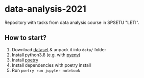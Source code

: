 # data-analysis-2021

Repository with tasks from data analysis course in SPSETU "LETI".

## How to start?

1. Download [dataset](https://www.kaggle.com/stefanoleone992/imdb-extensive-dataset) & unpack it into `data/` folder
2. Install python3.8 (e.g. with [pyenv](https://github.com/pyenv/pyenv))
3. Install [poetry](https://python-poetry.org/)
4. Install dependencies with poetry install
5. Run `poetry run jupyter notebook`

